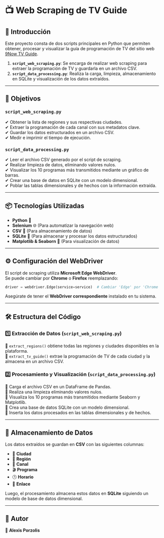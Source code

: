 # 📺 Web Scraping de TV Guide

## 🚀 Introducción

Este proyecto consta de dos scripts principales en Python que permiten obtener, procesar y visualizar la guía de programación de TV del sitio web [9Now TV Guide](https://tvguide.9now.com.au/).

1. **`script_web_scraping.py`**: Se encarga de realizar web scraping para extraer la programación de TV y guardarla en un archivo CSV.
2. **`script_data_processing.py`**: Realiza la carga, limpieza, almacenamiento en SQLite y visualización de los datos extraídos.

---

## 🎯 **Objetivos**

### `script_web_scraping.py`

✔ Obtener la lista de regiones y sus respectivas ciudades.  
✔ Extraer la programación de cada canal con sus metadatos clave.  
✔ Guardar los datos estructurados en un archivo CSV.  
✔ Medir e imprimir el tiempo de ejecución.

### `script_data_processing.py`

✔ Leer el archivo CSV generado por el script de scraping.  
✔ Realizar limpieza de datos, eliminando valores nulos.  
✔ Visualizar los 10 programas más transmitidos mediante un gráfico de barras.  
✔ Crear una base de datos en SQLite con un modelo dimensional.  
✔ Poblar las tablas dimensionales y de hechos con la información extraída.

---

## 📦 **Tecnologías Utilizadas**

- **Python** 🐍
- **Selenium** 🌐 (Para automatizar la navegación web)
- **CSV** 📄 (Para almacenamiento de datos)
- **SQLite** 📂 (Para almacenar y procesar los datos estructurados)
- **Matplotlib & Seaborn** 🎨 (Para visualización de datos)

---

## ⚙ **Configuración del WebDriver**

El script de scraping utiliza **Microsoft Edge WebDriver**.  
Se puede cambiar por **Chrome** o **Firefox** reemplazando:

```python
driver = webdriver.Edge(service=service)  # Cambiar 'Edge' por 'Chrome' o 'Firefox'
```

Asegúrate de tener el **WebDriver correspondiente** instalado en tu sistema.

---

## 🛠 **Estructura del Código**

### **1️⃣ Extracción de Datos (`script_web_scraping.py`)**

📌 `extract_regions()` obtiene todas las regiones y ciudades disponibles en la plataforma.  
📌 `extract_tv_guide()` extrae la programación de TV de cada ciudad y la almacena en un archivo CSV.

### **2️⃣ Procesamiento y Visualización (`script_data_processing.py`)**

📌 Carga el archivo CSV en un DataFrame de Pandas.  
📌 Realiza una limpieza eliminando valores nulos.  
📌 Visualiza los 10 programas más transmitidos mediante Seaborn y Matplotlib.  
📌 Crea una base de datos SQLite con un modelo dimensional.  
📌 Inserta los datos procesados en las tablas dimensionales y de hechos.

---

## 💾 **Almacenamiento de Datos**

Los datos extraídos se guardan en **CSV** con las siguientes columnas:

- 📍 **Ciudad**
- 🏢 **Región**
- 📰 **Canal**
- 🎬 **Programa**
- 🕒 **Horario**
- 🔗 **Enlace**

Luego, el procesamiento almacena estos datos en **SQLite** siguiendo un modelo de base de datos dimensional.

---

## 📝 Autor

📌 **Alexis Porzolis**
